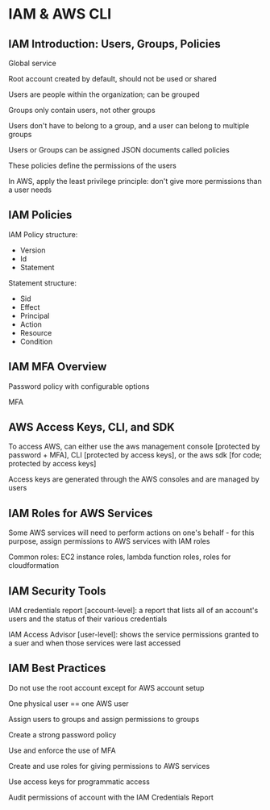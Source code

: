 # IAM & AWS CLI # 

## IAM Introduction: Users, Groups, Policies ## 

Global service 

Root account created by default, should not be used or shared 

Users are people within the organization; can be grouped 

Groups only contain users, not other groups 

Users don't have to belong to a group, and a user can belong to multiple groups 

Users or Groups can be assigned JSON documents called policies 

These policies define the permissions of the users 

In AWS, apply the least privilege principle: don't give more permissions than a user needs 

## IAM Policies ## 

IAM Policy structure: 
* Version 
* Id 
* Statement 

Statement structure: 
* Sid 
* Effect 
* Principal 
* Action 
* Resource 
* Condition 

## IAM MFA Overview ## 

Password policy with configurable options 

MFA 

## AWS Access Keys, CLI, and SDK ## 

To access AWS, can either use the aws management console [protected by password + MFA], CLI [protected by access keys], or the aws sdk [for code; protected by access keys] 

Access keys are generated through the AWS consoles and are managed by users 

## IAM Roles for AWS Services ## 

Some AWS services will need to perform actions on one's behalf - for this purpose, assign permissions to AWS services with IAM roles 

Common roles: EC2 instance roles, lambda function roles, roles for cloudformation 

## IAM Security Tools ## 

IAM credentials report [account-level]: a report that lists all of an account's users and the status of their various credentials 

IAM Access Advisor [user-level]: shows the service permissions granted to a suer and when those services were last accessed 

## IAM Best Practices ## 

Do not use the root account except for AWS account setup 

One physical user == one AWS user 

Assign users to groups and assign permissions to groups 

Create a strong password policy 

Use and enforce the use of MFA 

Create and use roles for giving permissions to AWS services 

Use access keys for programmatic access 

Audit permissions of account with the IAM Credentials Report 